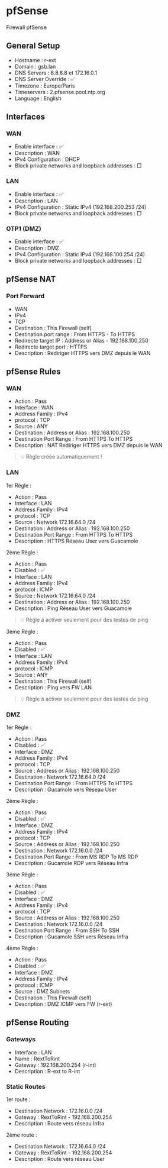 # pfSense
Firewall pfSense


## General Setup

- Hostname : r-ext
- Domain : gsb.lan
- DNS Servers : 8.8.8.8 et 172.16.0.1
- DNS Server Override : ✅
- Timezone : Europe/Paris
- Timeservers : 2.pfsense.pool.ntp.org
- Language : English



## Interfaces

### WAN
 
 - Enable interface : ✅
 - Description : WAN
 - IPv4 Configuration : DHCP
 - Block private networks and loopback addresses : □

### LAN

 - Enable interface : ✅
 - Description : LAN
 - IPv4 Configuration : Static IPv4 (192.168.200.253 /24)
 - Block private networks and loopback addresses : □

### OTP1 (DMZ)

 - Enable interface : ✅
 - Description : DMZ
 - IPv4 Configuration : Static IPv4 (192.168.100.254 /24)
 - Block private networks and loopback addresses : □



## pfSense NAT

### Port Forward

 - WAN
 - IPv4
 - TCP
 - Destination : This Firewall (self)
 - Destination port range : From HTTPS - To HTTPS
 - Redirecte target IP : Address or Alias - 192.168.100.250
 - Redirecte target port : HTTPS
 - Description : Rediriger HTTPS vers DMZ depuis le WAN



## pfSense Rules

### WAN

 - Action : Pass
 - Interface : WAN
 - Address Family : IPv4
 - protocol : TCP
 - Source : ANY
 - Destination : Address or Alias : 192.168.100.250
 - Destination Port Range : From HTTPS To HTTPS
 - Description : NAT Rediriger HTTPS vers DMZ depuis le WAN

> :bulb: Règle créée automatiquement !

### LAN

1er Règle :
 - Action : Pass
 - Interface : LAN
 - Address Family : IPv4
 - protocol : TCP
 - Source : Network 172.16.64.0 /24
 - Destination : Address or Alias : 192.168.100.250
 - Destination Port Range : From HTTPS To HTTPS
 - Description : HTTPS Réseau User vers Guacamole

2ème Règle :
 - Action : Pass
 - Disabled : ✅
 - Interface : LAN
 - Address Family : IPv4
 - protocol : ICMP
 - Source : Network 172.16.64.0 /24
 - Destination : Address or Alias : 192.168.100.250
 - Description : Ping Réseau User vers Guacamole
> :bulb: Règle à activer seulement pour des testes de ping

3ème Règle :
 - Action : Pass
 - Disabled : ✅
 - Interface : LAN
 - Address Family : IPv4
 - protocol : ICMP
 - Source : ANY
 - Destination : This Firewall (self)
 - Description : Ping vers FW LAN
> :bulb: Règle à activer seulement pour des testes de ping

### DMZ

1er Règle :
 - Action : Pass
 - Disabled : ✅
 - Interface : DMZ
 - Address Family : IPv4
 - protocol : TCP
 - Source : Address or Alias : 192.168.100.250
 - Destination : Network 172.16.64.0 /24
 - Destination Port Range : From HTTPS To HTTPS
 - Description : Gucamole vers Réseau User

2ème Règle :
 - Action : Pass
 - Disabled : ✅
 - Interface : DMZ
 - Address Family : IPv4
 - protocol : TCP
 - Source : Address or Alias : 192.168.100.250
 - Destination : Network 172.16.0.0 /24
 - Destination Port Range : From MS RDP To MS RDP
 - Description : Gucamole RDP vers Réseau Infra

3ème Règle : 
 - Action : Pass
 - Disabled : ✅
 - Interface : DMZ
 - Address Family : IPv4
 - protocol : TCP
 - Source : Address or Alias : 192.168.100.250
 - Destination : Network 172.16.0.0 /24
 - Destination Port Range : From SSH To SSH
 - Description : Gucamole SSH vers Réseau Infra

4ème Règle : 
 - Action : Pass
 - Disabled : ✅
 - Interface : DMZ
 - Address Family : IPv4
 - protocol : ICMP
 - Source : DMZ Subnets
 - Destination : This Firewall (self)
 - Description : DMZ ICMP vers FW (r-ext)



## pfSense Routing

### Gateways

 - Interface : LAN
 - Name : RextToRint
 - Gateway : 192.168.200.254 (r-int)
 - Description : R-ext to R-int

### Static Routes

1er route :

 - Destination Network : 172.16.0.0 /24
 - Gateway : RextToRint - 192.168.200.254
 - Description : Route vers réseau Infra

2ème route : 

 - Destination Network : 172.16.64.0 /24
 - Gateway : RextToRint - 192.168.200.254
 - Description : Route vers réseau User
